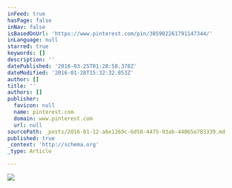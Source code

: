 ```yaml
---
inFeed: true
hasPage: false
inNav: false
isBasedOnUrl: 'https://www.pinterest.com/pin/385902261791147344/'
inLanguage: null
starred: true
keywords: []
description: ''
datePublished: '2016-03-25T01:28:58.378Z'
dateModified: '2016-01-28T15:32:32.853Z'
author: []
title: ''
authors: []
publisher:
  favicon: null
  name: pinterest.com
  domain: www.pinterest.com
  url: null
sourcePath: _posts/2016-01-12-a6e1269c-6d58-4475-93ab-44065e783339.md
published: true
_context: 'http://schema.org'
_type: Article

---
```

![](https://s-media-cache-ak0.pinimg.com/564x/5e/f7/13/5ef7139920d9a7cf20fe4f2ae4cb314d.jpg)
